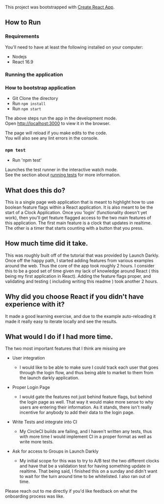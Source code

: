 This project was bootstrapped with [Create React App](https://github.com/facebook/create-react-app).


## How to Run

### Requirements
You'll need to have at least the following installed on your computer: 

- Nodejs
- React 16.9


### Running the application

### How to bootstrap application

- Git Clone the directory
- Run `npm install`
- Run `npm start`

The above steps run the app in the development mode.<br>
Open [http://localhost:3000](http://localhost:3000) to view it in the browser.

The page will reload if you make edits to the code.<br>
You will also see any lint errors in the console.

### `npm test`

-  Run 'npm test'

Launches the test runner in the interactive watch mode.<br>
See the section about [running tests](https://facebook.github.io/create-react-app/docs/running-tests) for more information.


## What does this do?

This is a single page web application that is meant to highlight how to use boolean feature flags within a React application.
It is also meant to be the start of a Clock Application. Once you 'login' (functionality doesn't yet work), then you'll get
feature flagged access to the two main features of this application. The first main feature is a clock that updates in realtime.
The other is a timer that starts counting with a button that you press. 

## How much time did it take.
This was roughly built off of the tutorial that was provided by Launch Darkly. Once off the happy path, I started adding features from various examples around the web. Thus the core of the app took roughly 2 hours. I consider this to be a good set of time given my lack of knowledge around React ( this being my first application in React). Adding the feature flags proper, and validating and testing ( including writing this readme ) took another 2 hours. 

## Why did you choose React if you didn't have experience with it?
It made a good learning exercise, and due to the example auto-reloading it made it really easy to iterate locally and see the results.  

## What would I do if I had more time.

The two most important features that I think are missing are
- User integration
    - I would like to be able to make sure I could track each user that goes through the login flow, and thus being able to market to them from the launch darkly application. 
- Proper Login Page
    - I would gate the features not just behind feature flags, but behind the login page as well. That way it would make more sense to why users are 
    entering their information. As it stands, there isn't really incentive for anybody to add their data to the login page. 
- Write Tests and integrate into CI
    - My CircleCI builds are failing, and I haven't written any tests, thus with more time I would implement CI in a proper format as well as write more tests.

- Ask for access to Groups in Launch Darkly
    - My initial scope for this was to try to A/B test the two different clocks and have that be a validation test for having something update in realtime. That being said, I finished this on a sunday and didn't want to wait for the turn around time to be whitelisted. I also ran out of time. 

Please reach out to me directly if you'd like feedback on what the onboarding process was like. 
